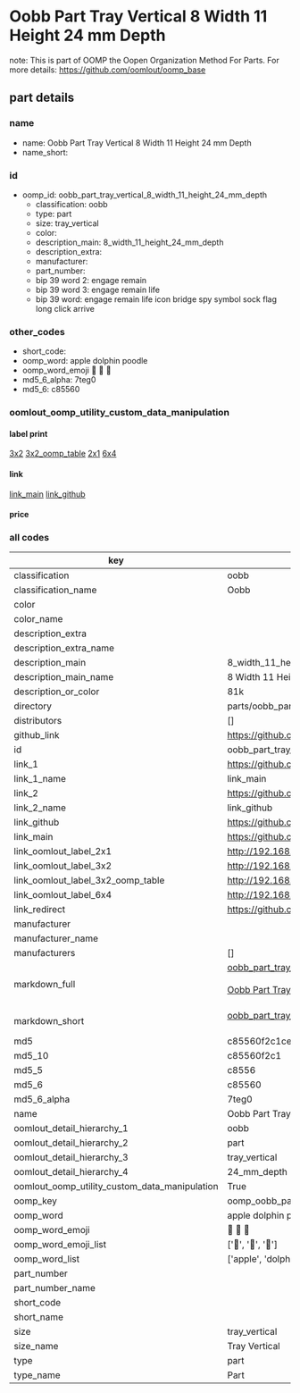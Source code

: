 # Oobb Part Tray Vertical 8 Width 11 Height 24 mm Depth  

note: This is part of OOMP the Oopen Organization Method For Parts. For more details: https://github.com/oomlout/oomp_base

##  part details
  







### name
* name: Oobb Part Tray Vertical 8 Width 11 Height 24 mm Depth
* name_short: 
### id
* oomp_id: oobb_part_tray_vertical_8_width_11_height_24_mm_depth
  * classification: oobb
  * type: part
  * size: tray_vertical
  * color: 
  * description_main: 8_width_11_height_24_mm_depth
  * description_extra: 
  * manufacturer: 
  * part_number: 
  * bip 39 word 2: engage remain
  * bip 39 word 3: engage remain life
  * bip 39 word: engage remain life icon bridge spy symbol sock flag long click arrive

### other_codes
* short_code: 
* oomp_word: apple dolphin poodle
* oomp_word_emoji :apple: :dolphin: :poodle:
* md5_6_alpha: 7teg0
* md5_6: c85560






### oomlout_oomp_utility_custom_data_manipulation
#### label print
[3x2](http://192.168.1.245:1112/?label=oomp%207teg0)
[3x2_oomp_table](http://192.168.1.108:1112/?label=oomp%207teg0)
[2x1](http://192.168.1.242:1112/?label=oomp%207teg0)
[6x4](http://192.168.1.55:1112/?label=oomp%207teg0)    

#### link

[link_main](https://github.com/oomlout/oomlout_oomp_version_1_messy/tree/main/parts/oobb_part_tray_vertical_8_width_11_height_24_mm_depth) [link_github](https://github.com/oomlout/oomlout_oomp_version_1_messy/tree/main/parts/oobb_part_tray_vertical_8_width_11_height_24_mm_depth)                             

#### price







### all codes 
| key | value |  
| --- | --- |  
| classification | oobb |  
| classification_name | Oobb |  
| color |  |  
| color_name |  |  
| description_extra |  |  
| description_extra_name |  |  
| description_main | 8_width_11_height_24_mm_depth |  
| description_main_name | 8 Width 11 Height 24 mm Depth |  
| description_or_color | 81k |  
| directory | parts/oobb_part_tray_vertical_8_width_11_height_24_mm_depth |  
| distributors | [] |  
| github_link | https://github.com/oomlout/oomlout_oomp_part_src/tree/main/parts/oobb_part_tray_vertical_8_width_11_height_24_mm_depth |  
| id | oobb_part_tray_vertical_8_width_11_height_24_mm_depth |  
| link_1 | https://github.com/oomlout/oomlout_oomp_version_1_messy/tree/main/parts/oobb_part_tray_vertical_8_width_11_height_24_mm_depth |  
| link_1_name | link_main |  
| link_2 | https://github.com/oomlout/oomlout_oomp_version_1_messy/tree/main/parts/oobb_part_tray_vertical_8_width_11_height_24_mm_depth |  
| link_2_name | link_github |  
| link_github | https://github.com/oomlout/oomlout_oomp_version_1_messy/tree/main/parts/oobb_part_tray_vertical_8_width_11_height_24_mm_depth |  
| link_main | https://github.com/oomlout/oomlout_oomp_version_1_messy/tree/main/parts/oobb_part_tray_vertical_8_width_11_height_24_mm_depth |  
| link_oomlout_label_2x1 | http://192.168.1.242:1112/?label=oomp%207teg0 |  
| link_oomlout_label_3x2 | http://192.168.1.245:1112/?label=oomp%207teg0 |  
| link_oomlout_label_3x2_oomp_table | http://192.168.1.108:1112/?label=oomp%207teg0 |  
| link_oomlout_label_6x4 | http://192.168.1.55:1112/?label=oomp%207teg0 |  
| link_redirect | https://github.com/oomlout/oomlout_oomp_version_1_messy/tree/main/parts/oobb_part_tray_vertical_8_width_11_height_24_mm_depth |  
| manufacturer |  |  
| manufacturer_name |  |  
| manufacturers | [] |  
| markdown_full | [oobb_part_tray_vertical_8_width_11_height_24_mm_depth](none)<br>[](none)<br>[Oobb Part Tray Vertical 8 Width 11 Height 24 Mm Depth](none)<br><br> |  
| markdown_short | [oobb_part_tray_vertical_8_width_11_height_24_mm_depth](none)<br><br> |  
| md5 | c85560f2c1ce1b8f4d0de70502ad6252 |  
| md5_10 | c85560f2c1 |  
| md5_5 | c8556 |  
| md5_6 | c85560 |  
| md5_6_alpha | 7teg0 |  
| name | Oobb Part Tray Vertical 8 Width 11 Height 24 mm Depth |  
| oomlout_detail_hierarchy_1 | oobb |  
| oomlout_detail_hierarchy_2 | part |  
| oomlout_detail_hierarchy_3 | tray_vertical |  
| oomlout_detail_hierarchy_4 | 24_mm_depth |  
| oomlout_oomp_utility_custom_data_manipulation | True |  
| oomp_key | oomp_oobb_part_tray_vertical_8_width_11_height_24_mm_depth |  
| oomp_word | apple dolphin poodle |  
| oomp_word_emoji | :apple: :dolphin: :poodle: |  
| oomp_word_emoji_list | [':apple:', ':dolphin:', ':poodle:'] |  
| oomp_word_list | ['apple', 'dolphin', 'poodle'] |  
| part_number |  |  
| part_number_name |  |  
| short_code |  |  
| short_name |  |  
| size | tray_vertical |  
| size_name | Tray Vertical |  
| type | part |  
| type_name | Part |  
